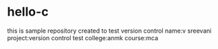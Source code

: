 # hello-c
this is sample repository created to test version control
name:v sreevani
project:version control test
college:anmk
course:mca
